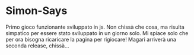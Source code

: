# Simon-Says
Primo gioco funzionante sviluppato in js. Non chissà che cosa, ma risulta simpatico per essere stato sviluppato in un giorno solo.
Mi spiace solo che per ora bisogna ricaricare la pagina per rigiocare! Magari arriverà una seconda release, chissà...
